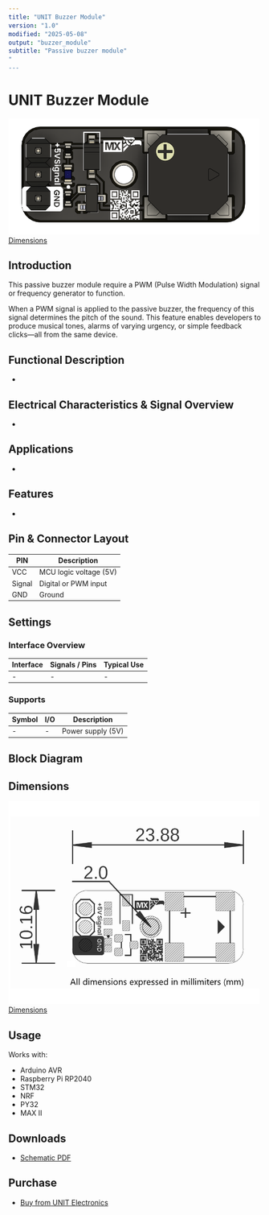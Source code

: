 ```yaml
---
title: "UNIT Buzzer Module"
version: "1.0"
modified: "2025-05-08"
output: "buzzer_module"
subtitle: "Passive buzzer module"
"
---
```


<!--
# README_TEMPLATE.md
Este archivo sirve como entrada para generar un PDF técnico estilo datasheet.
Edita las secciones respetando el orden, sin eliminar los encabezados.
-->
 <!-- logo -->

# UNIT Buzzer Module

<a href="#"><img src="../hardware/resources/buzzer_top.png" width="500px"><br/> Dimensions</a>

## Introduction

This passive buzzer module require a PWM (Pulse Width Modulation) signal or frequency generator to function.

When a PWM signal is applied to the passive buzzer, the frequency of this signal determines the pitch of the sound. This feature enables developers to produce musical tones, alarms of varying urgency, or simple feedback clicks—all from the same device.



## Functional Description

- 

## Electrical Characteristics & Signal Overview

- 

## Applications

-

## Features

- 


## Pin & Connector Layout

| PIN     | Description                    |
|---------|--------------------------------|
| VCC     | MCU logic voltage (5V) |
| Signal  | Digital or PWM input           |
| GND     | Ground                         |




## Settings

### Interface Overview

| Interface  | Signals / Pins      | Typical Use                                         |
|------------|---------------------|-----------------------------------------------------|
| -          | -                   | -                                                   |



###  Supports 


| Symbol | I/O   | Description                         |
| ------ | ----- | ----------------------------------- |
| -      | -     |  Power supply (5V)                  |


## Block Diagram



## Dimensions

<a href="#"><img src="../hardware/resources/Dimensions.png" width="500px"><br/> Dimensions</a>

## Usage

Works with:

- Arduino AVR
- Raspberry Pi RP2040
- STM32
- NRF
- PY32
- MAX II 

## Downloads

- [Schematic PDF](../hardware/Schematics_UE0088_Buzzer_SMD-v1.0.pdf)


## Purchase

- [Buy from UNIT Electronics](https://www.uelectronics.com)